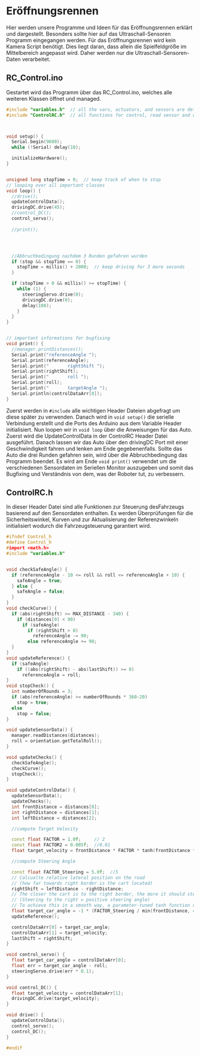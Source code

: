 # Eröffnungsrennen
Hier werden unsere Programme und Ideen für das Eröffnungsrennen erklärt und dargestellt. Besonders sollte hier auf das Ultraschall-Sensoren Programm eingegangen werden.
Für das Eröffnungsrennen wird kein Kamera Script benötigt. Dies liegt daran, dass allein die Spielfeldgröße im Mittelbereich angepasst wird. Daher werden nur die Ultraschall-Sensoren-Daten verarbeitet.

## RC_Control.ino
Gestartet wird das Programm über das RC_Control.ino, welches alle weiteren Klassen öffnet und managed.
```c++
#include "variables.h"  // all the vars, actuators, and sensors are defined and initialized here.
#include "ControlRC.h"  // all functions for control, read sensor and update variables are located here



void setup() {
  Serial.begin(9600);
  while (!Serial) delay(10);

  initializeHardware();
}


unsigned long stopTime = 0;  // keep track of when to stop
// looping over all important classes
void loop() {
  //drive();
  updateControlData();
  drivingDC.drive(45);
  //control_DC();
  control_servo();
  
  //print();




  //Abbruchbedingung nachdem 3 Runden gefahren wurden
  if (stop && stopTime == 0) {
    stopTime = millis() + 2000;  // keep driving for 3 more seconds
  }

  if (stopTime > 0 && millis() >= stopTime) {
    while (1) {
      steeringServo.drive(0);
      drivingDC.drive(0);
      delay(100);
    }
  }
}


// important informations for bugfixing
void print() {
  //manager.printDistances();
  Serial.print("referenceAngle ");
  Serial.print(referenceAngle);
  Serial.print("       rightShift ");
  Serial.print(rightShift);
  Serial.print("       roll ");
  Serial.print(roll);
  Serial.print("       targetAngle ");
  Serial.println(controlDataArr[0]);
}

```

Zuerst werden in `#include` alle wichtigen Header Dateien abgefragt um diese später zu verwenden. Danach wird in `void setup()` die serielle Verbindung erstellt und die Ports des Arduino aus dem Variable Header initialisiert. Nun loopen wir in `void loop` über die Anweisungen für das Auto. Zuerst wird die UpdateControlData in der ControlRC Header Datei ausgeführt. Danach lassen wir das Auto über den drivingDC Port mit einer Geschwindigkeit fahren und lenken am Ende gegebenenfalls. Sollte das Auto die drei Runden gefahren sein,
wird über die Abbruchbedingung das Programm beendet.
Es wird am Ende `void print()` verwendet um die verschiedenen Sensordaten im Seriellen Monitor auszugeben und somit das Bugfixing und Verständnis von dem, was der Roboter tut, zu verbessern.

## ControlRC.h
In dieser Header Datei sind alle Funktionen zur Steuerung desFahrzeugs basierend auf den Sensordaten enthalten.
Es werden Überprüfungen für die Sicherheitswinkel, Kurven und zur Aktualisierung der Referenzwinkeln initialisiert wodurch die Fahrzeugsteuerung garantiert wird.
```c++
#ifndef Control_h
#define Control_h
#import <math.h>
#include "variables.h"


void checkSafeAngle() {
  if (referenceAngle - 10 <= roll && roll <= referenceAngle + 10) {
    safeAngle = true;
  } else {
    safeAngle = false;
  }
}
void checkCurve() {
  if (abs(rightShift) >= MAX_DISTANCE - 340) {
    if (distances[0] < 90)
      if (safeAngle)
        if (rightShift > 0)
          referenceAngle -= 90;
        else referenceAngle += 90;
  }
}
void updateReference() {
  if (safeAngle)
    if ((abs(rightShift) - abs(lastShift)) >= 0)
      referenceAngle = roll;
}
void stopCheck() {
  int numberOfRounds = 3;
  if (abs(referenceAngle) >= numberOfRounds * 360-20)
    stop = true;
  else
    stop = false;
}

void updateSensorData() {
  manager.readDistances(distances);
  roll = orientation.getTotalRoll();
}

void updateChecks() {
  checkSafeAngle();
  checkCurve();
  stopCheck();
}

void updateControlData() {
  updateSensorData();
  updateChecks();
  int frontDistance = distances[0];
  int rightDistance = distances[1];
  int leftDistance = distances[2];

  //compute Target Velocity

  const float FACTOR = 1.0f;     // 2
  const float FACTOR2 = 0.005f;  //0.01
  float target_velocity = frontDistance * FACTOR * tanh(frontDistance * FACTOR2);

  //compute Steering Angle

  const float FACTOR_Steering = 5.0f;  //5
  // Calcualte relative lateral position on the road
  // (how far towards right border is the cart located)
  rightShift = leftDistance - rightDistance;
  // The closer the cart is to the right border, the more it should steer to the left (and vice versa).
  // (Steering to the right = positive steering angle)
  // To achieve this in a smooth way, a parameter-tuned tanh function can be used.
  float target_car_angle = -1 * (FACTOR_Steering / min(frontDistance, 40)) * rightShift * tanh(abs(rightShift)) + referenceAngle;
  updateReference();

  controlDataArr[0] = target_car_angle;
  controlDataArr[1] = target_velocity;
  lastShift = rightShift;
}

void control_servo() {
  float target_car_angle = controlDataArr[0];
  float err = target_car_angle - roll;
  steeringServo.drive(err * 0.1);
}

void control_DC() {
  float target_velocity = controlDataArr[1];
  drivingDC.drive(target_velocity);
}

void drive() {
  updateControlData();
  control_servo();
  control_DC();
}

#endif
```
